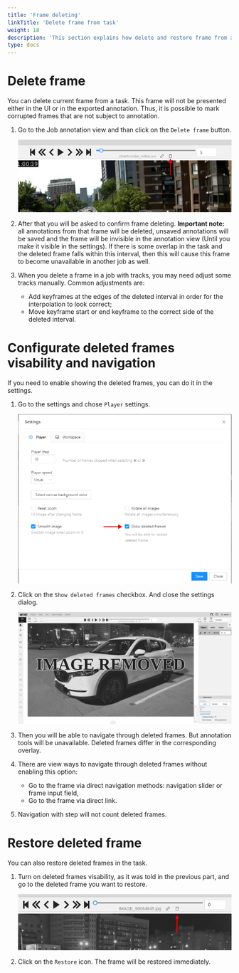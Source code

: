 ```yaml
---
title: 'Frame deleting'
linkTitle: 'Delete frame from task'
weight: 18
description: 'This section explains how delete and restore frame from a task.'
type: docs
---
```


# Delete frame

You can delete current frame from a task.
This frame will not be presented either in the UI or in the exported annotation.
Thus, it is possible to mark corrupted frames that are not subject to annotation.

1. Go to the Job annotation view and than click on the `Delete frame` button.

   ![](/images/image245.jpg)

1. After that you will be asked to confirm frame deleting.
   **Important note:**  all annotations from that frame will be deleted, unsaved annotations
   will be saved and the frame will be invisible in the annotation view (Until you make it visible in the settings).
   If there is some overlap in the task and the deleted frame falls within this interval,
   then this will cause this frame to become unavailable in another job as well.
1. When you delete a frame in a job with tracks, you may need adjust some tracks manually. Common adjustments are:
   - Add keyframes at the edges of the deleted interval in order for the interpolation to look correct;
   - Move keyframe start or end keyframe to the correct side of the deleted interval.

# Configurate deleted frames visability and navigation

If you need to enable showing the deleted frames, you can do it in the settings.

1. Go to the settings and chose `Player` settings.

   ![](/images/image246.jpg)

1. Click on the `Show deleted frames` checkbox. And close the settings dialog.

   ![](/images/image247.jpg)

1. Then you will be able to navigate through deleted frames.
   But annotation tools will be unavailable. Deleted frames differ in the corresponding overlay.

1. There are view ways to navigate through deleted frames without enabling this option:
   - Go to the frame via direct navigation methods: navigation slider or frame input field,
   - Go to the frame via direct link.

1. Navigation with step will not count deleted frames.

# Restore deleted frame

You can also restore deleted frames in the task.

1. Turn on deleted frames visability, as it was told in the previous part,
   and go to the deleted frame you want to restore.

   ![](/images/image248.jpg)

2. Click on the `Restore` icon. The frame will be restored immediately.
